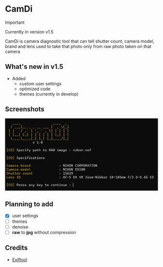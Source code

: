 # **CamDi** 
> [!IMPORTANT]
> Currently in version v1.5

CamDi is camera diagnostic tool that can tell shutter count, camera model, brand and lens used to take that photo only from raw photo taken on that camera
## **What's new in v1.5**
- Added
  - custom user settings
  - optimized code
  - themes (currently in develop)

## **Screenshots**
![1.jpg](/assets/1.jpg)

## **Planning to add**
- [x] user settings
- [ ] themes
- [ ] denoise
- [ ] **raw** to **jpg** without compression

## **Credits**
- [Exiftool](https://exiftool.org)
